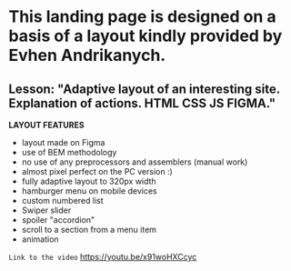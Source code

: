# This landing page is designed on a basis of a layout kindly provided by Evhen Andrikanych. <br>

## Lesson: "Adaptive layout of an interesting site. Explanation of actions. HTML CSS JS FIGMA." <br>

**LAYOUT FEATURES**

- layout made on Figma
- use of BEM methodology
- no use of any preprocessors and assemblers (manual work)
- almost pixel perfect on the PC version :)
- fully adaptive layout to 320px width
- hamburger menu on mobile devices
- custom numbered list
- Swiper slider
- spoiler "accordion"
- scroll to a section from a menu item
- animation

`Link to the video`
https://youtu.be/x91woHXCcyc
